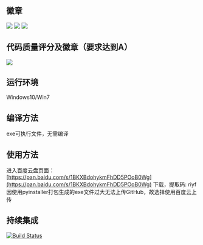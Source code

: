 ## 徽章
![](https://img.shields.io/badge/Python-V3.7-blue)  ![](https://img.shields.io/badge/Coverage-97%25-brightgreen) ![](https://img.shields.io/badge/PyQt5-V5.13.2-yellow) 

## 代码质量评分及徽章（要求达到A）
![](https://img.shields.io/badge/code%20quality-A-bright)

## 运行环境
Windows10/Win7

## 编译方法
exe可执行文件，无需编译

## 使用方法
进入百度云盘页面：[https://pan.baidu.com/s/1BKXBdohykmFhDD5POoB0Wg](https://pan.baidu.com/s/1BKXBdohykmFhDD5POoB0Wg) 下载，提取码: riyf  
因使用pyinstaller打包生成的exe文件过大无法上传GitHub，故选择使用百度云上传

## 持续集成
[![Build Status](https://travis-ci.org/seeclong/SE-2019_13shui.svg?branch=master)](https://travis-ci.org/seeclong/SE-2019_13shui)
